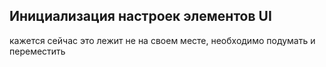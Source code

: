 ## Инициализация настроек элементов UI

кажется сейчас это лежит не на своем месте, необходимо подумать и переместить
